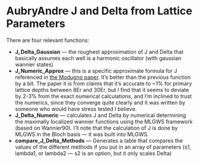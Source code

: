 # AubryAndre J and Delta from Lattice Parameters

There are four relevant functions:
- __J_Delta_Gaussian__ — the roughest approximation of J and Delta that basically assumes each well is a harmonic oscillator (with gaussian wannier states)
- __J_Numeric_Approx__  —  this is a specific approximate formula for J referenced in [the Modugno paper](https://iopscience.iop.org/article/10.1088/1367-2630/11/3/033023).  It’s better than the previous function by a bit.  The paper it is from claims that it’s accurate to ~1% for primary lattice depths between 8Er and 30Er, but I find that it seems to deviate by 2-3% from the exact numerical calculations, and I’m inclined to trust the numerics, since they converge quite clearly and it was written by someone who would have stress tested I believe.
- __J_Delta_Numeric__ — calculates J and Delta by numerical determining the maximally localized wannier functions using the MLGWS framework (based on Wannier90).  I’ll note that the calculation of J is done by MLGWS in the Bloch basis — it was built into MLGWS.
- __compare_J_Delta_Methods__ — Generates a table that compares the values of the different methods if you put in an array of parameters (s1, lambda1, or lambda2 — s2 is an option, but it only scales Delta)
